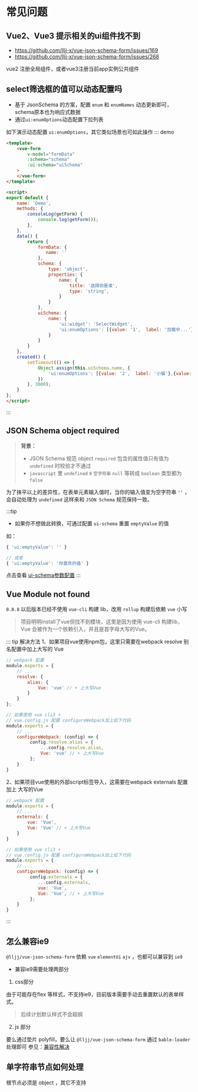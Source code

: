 # 常见问题

## Vue2、Vue3 提示相关的ui组件找不到
* https://github.com/lljj-x/vue-json-schema-form/issues/169
* https://github.com/lljj-x/vue-json-schema-form/issues/268

vue2 注册全局组件，或者vue3注册当前app实例公共组件

## select筛选框的值可以动态配置吗

* 基于 JsonSchema 的方案，配置 `enum` 和 `enumNames` 动态更新即可， schema原本也为响应式数据
* 通过`ui:enumOptions`动态配置下拉列表

如下演示动态配置 `ui:enumOptions`，其它类似场景也可如此操作
::: demo
```html
<template>
    <vue-form
        v-model="formData"
        :schema="schema"
        :ui-schema="uiSchema"
    >
    </vue-form>
</template>

<script>
export default {
    name: 'Demo',
    methods: {
        consoleLog(getForm) {
            console.log(getForm());
        },
    },
    data() {
        return {
            formData: {
               name: ''
            },
            schema: {
                type: 'object',
                properties: {
                    name: {
                        title: '选择你是谁',
                        type: 'string',
                    }
                }
            },
            uiSchema: {
                name: {
                    'ui:widget': 'SelectWidget',
                    'ui:enumOptions': [{value: '1',  label: '加载中...'}]
                }
            }
        }
    },
    created() {
        setTimeout(() => {
            Object.assign(this.uiSchema.name, {
                'ui:enumOptions': [{value: '2',  label: '小猫'},{value: '3',  label: '小狗'}]
            })
        }, 3000);
    }
};
</script>
```

:::

## JSON Schema object required

> **背景：**
>* JSON Schema 规范 object `required` 包含的属性值只有值为 `undefined` 时校验才不通过
>* `javascript` 里 `undefined` `0` `空字符串` `null` 等转成 `boolean` 类型都为 `false`

为了抹平以上的差异性，在表单元素输入值时，当你的输入值变为空字符串 `''` ，会自动处理为 `undefined` 这样来和 `JSON Schema` 规范保持一致。

:::tip
* 如果你不想做此转换，可通过配置 `ui-schema` 重置 `emptyValue` 的值

如：
```js
{ 'ui:emptyValue': '' }

// 或者
{ 'ui:emptyValue': '你喜欢的值' }
```
点击查看 [ui-schema参数配置](/zh/guide/basic-config.html#ui-schema)
:::


## Vue  Module not found
`0.0.8` 以后版本已经不使用 `vue-cli` 构建 lib，改用 `rollup` 构建后依赖 `vue` 小写
> 项目明明install了vue但找不到模块，这里是因为使用 vue-cli 构建lib，Vue 会被作为一个依赖引入，并且是首字母大写的Vue。

::: tip 解决方法
1、如果项目vue使用npm包，这里只需要在webpack resolve 别名配置中加上大写的 Vue

```js
// webpack 配置
module.exports = {
    // ...
    resolve: {
        alias: {
            Vue: 'vue' // + 上大写Vue
        }
    }
};

// 如果使用 vue cli3 +
// vue.config.js 配置 configureWebpack加上如下代码
module.exports = {
    // ...
    configureWebpack: (config) => {
         config.resolve.alias = {
             ...config.resolve.alias,
             Vue: 'vue' // + 上大写Vue
         };
    }
}

```

2、如果项目vue使用的外部script标签导入，这需要在webpack externals 配置加上 大写的Vue
```js
// webpack 配置
module.exports = {
    // ...
    externals: {
        vue: 'Vue',
        Vue: 'Vue' // + 上大写Vue
    }
}

// 如果使用 vue cli3 +
// vue.config.js 配置 configureWebpack加上如下代码
module.exports = {
    // ...
    configureWebpack: (config) => {
         config.externals = {
            ...config.externals,
            vue: 'Vue',
            Vue: 'Vue', // + 上大写Vue
         };
    }
}
```
:::


## 怎么兼容ie9

`@lljj/vue-json-schema-form` 依赖 `vue` `elementUi` `ajv` ，也都可以兼容到 `ie9`

* 兼容ie9需要处理两部分
1. css部分

由于可能存在flex 等样式，不支持ie9，目前版本需要手动去重置默认的表单样式。
> 后续计划默认样式不会超纲

2. js 部分

要么通过垫片 polyfill，要么让 `@lljj/vue-json-schema-form` 通过 `bable-loader` 处理即可
参见：[兼容性解决](/zh/guide/polyfill.html#script-兼容)

## 单字符串节点如何处理
根节点必须是 object ，其它不支持
